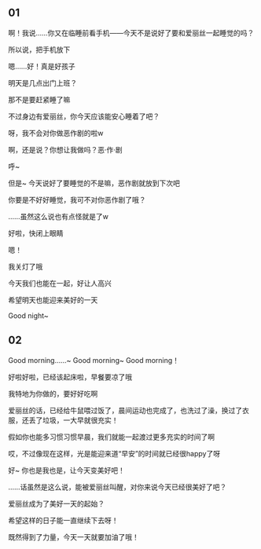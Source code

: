 ## 01

啊！我说……你又在临睡前看手机——今天不是说好了要和爱丽丝一起睡觉的吗？

所以说，把手机放下

嗯……好！真是好孩子

明天是几点出门上班？

那不是要赶紧睡了嘛

不过身边有爱丽丝，你今天应该能安心睡着了吧？

呀，我不会对你做恶作剧的啦w

啊，还是说？你想让我做吗？恶·作·剧

呼~

但是~  今天说好了要睡觉的不是嘛，恶作剧就放到下次吧

你要是不好好睡觉，我可不对你恶作剧了哦？

……虽然这么说也有点怪就是了w

好啦，快闭上眼睛

嗯！

我关灯了哦

今天我们也能在一起，好让人高兴

希望明天也能迎来美好的一天

Good night~

## 02

Good morning……~  Good morning~  Good morning！

好啦好啦，已经该起床啦，早餐要凉了哦

我特地为你做的，要好好吃啊

爱丽丝的话，已经给牛鼠喂过饭了，晨间运动也完成了，也洗过了澡，换过了衣服，还丢了垃圾，一大早就很充实！

假如你也能多习惯习惯早晨，我们就能一起渡过更多充实的时间了啊

哎，不过像现在这样，光是能迎来道“早安”的时间就已经很happy了呀

好~  你也是我也是，让今天变美好吧！

……话虽然是这么说，能被爱丽丝叫醒，对你来说今天已经很美好了吧？

爱丽丝成为了美好一天的起始？

希望这样的日子能一直继续下去呀！

既然得到了力量，今天一天就要加油了哦！
